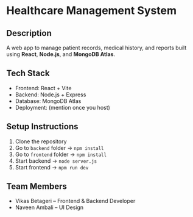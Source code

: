 # Healthcare Management System

## Description
A web app to manage patient records, medical history, and reports built using **React**, **Node.js**, and **MongoDB Atlas**.

##  Tech Stack
- Frontend: React + Vite
- Backend: Node.js + Express
- Database: MongoDB Atlas
- Deployment: (mention once you host)

##  Setup Instructions
1. Clone the repository
2. Go to `backend` folder → `npm install`
3. Go to `frontend` folder → `npm install`
4. Start backend → `node server.js`
5. Start frontend → `npm run dev`

##  Team Members
- Vikas Betageri – Frontend & Backend Developer
- Naveen Ambali – UI Design
